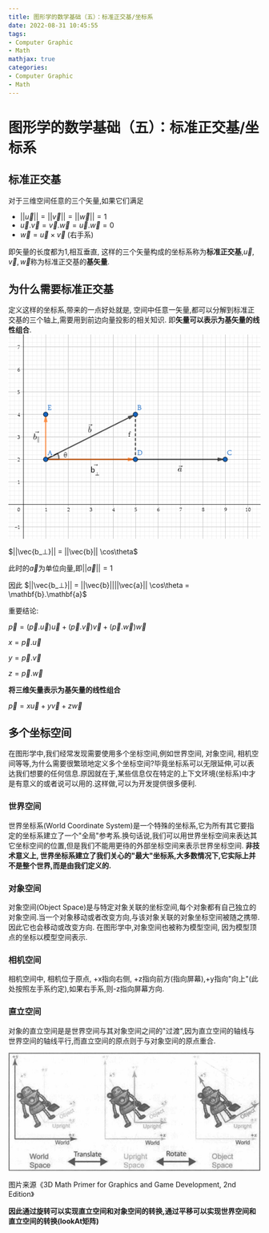 ```yaml
---
title: 图形学的数学基础（五）：标准正交基/坐标系
date: 2022-08-31 10:45:55
tags:
- Computer Graphic
- Math
mathjax: true
categories:
- Computer Graphic
- Math
---
```


# 图形学的数学基础（五）：标准正交基/坐标系

## 标准正交基

对于三维空间任意的三个矢量,如果它们满足

- $||\vec{u}|| = ||\vec{v}|| = ||\vec{w}|| = 1$
- $\vec{u}.\vec{v} = \vec{v}.\vec{w} = \vec{u}.\vec{w} = 0$
- $\vec{w} = \vec{u} \times \vec{v}$ (右手系)

即矢量的长度都为1,相互垂直, 这样的三个矢量构成的坐标系称为**标准正交基**,$\vec{u} ,\vec{v},\vec{w}$称为标准正交基的**基矢量**.

## 为什么需要标准正交基

定义这样的坐标系,带来的一点好处就是, 空间中任意一矢量,都可以分解到标准正交基的三个轴上,需要用到前边向量投影的相关知识. 即**矢量可以表示为基矢量的线性组合**.
![alt](图形学的数学基础（五）：标准正交基-坐标系/1.jpg)

$||\vec{b_⊥}|| = ||\vec{b}|| \cos\theta$

此时的$\vec{a}$为单位向量,即$||\vec{a}|| = 1$

因此 $||\vec{b_⊥}|| = ||\vec{b}||||\vec{a}|| \cos\theta = \mathbf{b}.\mathbf{a}$

重要结论:

$\vec{p} = (\vec{p}.\vec{u})\vec{u} + (\vec{p}.\vec{v})\vec{v} + (\vec{p}.\vec{w})\vec{w}$

$x = \vec{p}.\vec{u}$ 

$y = \vec{p}.\vec{v}$

$z = \vec{p}.\vec{w}$

**将三维矢量表示为基矢量的线性组合**

$\vec{p} = x\vec{u} + y\vec{v} + z\vec{w}$


## 多个坐标空间
在图形学中,我们经常发现需要使用多个坐标空间,例如世界空间, 对象空间, 相机空间等等,为什么需要很繁琐地定义多个坐标空间?毕竟坐标系可以无限延伸,可以表达我们想要的任何信息.原因就在于,某些信息仅在特定的上下文环境(坐标系)中才是有意义的或者说可以用的.这样做,可以为开发提供很多便利.

### 世界空间
世界坐标系(World Coordinate System)是一个特殊的坐标系,它为所有其它要指定的坐标系建立了一个"全局"参考系.换句话说,我们可以用世界坐标空间来表达其它坐标空间的位置,但是我们不能用更待的外部坐标空间来表示世界坐标空间.
**非技术意义上, 世界坐标系建立了我们关心的"最大"坐标系,大多数情况下,它实际上并不是整个世界,而是由我们定义的.**

### 对象空间
对象空间(Object Space)是与特定对象关联的坐标空间,每个对象都有自己独立的对象空间.当一个对象移动或者改变方向,与该对象关联的对象坐标空间被随之携带.因此它也会移动或改变方向.
在图形学中,对象空间也被称为模型空间, 因为模型顶点的坐标以模型空间表示.

### 相机空间
相机空间中, 相机位于原点, +x指向右侧, +z指向前方(指向屏幕),+y指向"向上"(此处按照左手系约定),如果右手系,则-z指向屏幕方向.

### 直立空间
对象的直立空间是是世界空间与其对象空间之间的"过渡",因为直立空间的轴线与世界空间的轴线平行,而直立空间的原点则于与对象空间的原点重合.


![alt](图形学的数学基础（五）：标准正交基-坐标系/2.png)

图片来源《3D Math Primer for Graphics and Game Development, 2nd Edition》

**因此通过旋转可以实现直立空间和对象空间的转换,通过平移可以实现世界空间和直立空间的转换(lookAt矩阵)**
      
